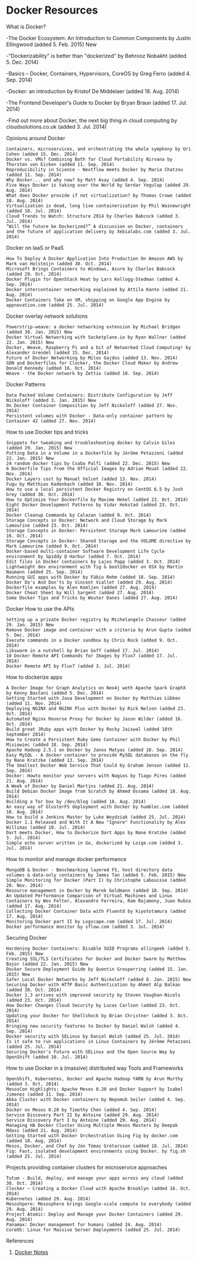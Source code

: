 Docker Resources
=================
What is Docker?

-The Docker Ecosystem: An Introduction to Common Components by Justin Ellingwood (added 5. Feb. 2015) New

-"Dockerizability" is better than "dockerized" by Behrooz Nobakht (added 5. Dec. 2014)

-Basics – Docker, Containers, Hypervisors, CoreOS by Greg Ferro (added 4. Sep. 2014)

-Docker: an introduction by Kristof De Middelaer (added 18. Aug. 2014)

-The Frontend Developer's Guide to Docker by Bryan Braun (added 17. Jul. 2014)

-Find out more about Docker, the next big thing in cloud computing by cloudsolutions.co.uk (added 3. Jul. 2014)


Opinions around Docker

    Containers, microservices, and orchestrating the whole symphony by Uri Cohen (added 15. Dec. 2014)
    Docker vs. VMs? Combining Both for Cloud Portability Nirvana by Thorsten von Eicken (added 11. Sep. 2014)
    Reproducibility in Science - Nextflow meets Docker by Maria Chatzou (added 11. Sep. 2014)
    Why Docker... and why now? by Matt Asay (added 4. Sep. 2014)
    Five Ways Docker is taking over the World by Serdar Yegulap (added 29. Aug. 2014)
    What does Docker provide if not virtualization? by Thomas Crowe (added 18. Aug. 2014)
    Virtualization is dead, long live containerization by Phil Wainewright (added 10. Jul. 2014)
    Cloud Trends to Watch: Structure 2014 by Charles Babcock (added 3. Jul. 2014)
    “Will the future be Dockerized?” A discussion on Docker, containers and the future of application delivery by Xebialabs.com (added 3. Jul. 2014)

Docker on IaaS or PaaS

    How To Deploy A Docker Application Into Production On Amazon AWS by Mark van Holsteijn (added 30. Oct. 2014)
    Microsoft Brings Containers to Windows, Azure by Charles Babcock (added 29. Oct. 2014)
    Docker Plugin for OpenStack Heat by Lars Kellogg-Stedman (added 4. Sep. 2014)
    Docker intercontainer networking explained by Attila Kanto (added 21. Aug. 2014)
    Docker Containers Take on VM, shipping on Google App Engine by appnovation.com (added 25. Jul. 2014)

Docker overlay network solutions

    Powerstrip-weave: a docker networking extension by Michael Bridgen (added 30. Jan. 2015) New
    Docker Virtual Networking with Socketplane.io by Ryan Wallner (added 22. Jan. 2015) New
    Docker, Weave, Raspberry Pi and a bit of Networked Cloud Computing! by Alexander Grendel (added 15. Dec. 2014)
    Future of Docker Networking by Milos Gajdos (added 13. Nov. 2014)
    SDN and Dockerfiles for Clocker, the Docker Cloud Maker by Andrew Donald Kennedy (added 16. Oct. 2014)
    Weave - the Docker network by Zettio (added 18. Sep. 2014)

Docker Patterns

    Data Packed Volume Containers: Distribute Configuration by Jeff Nickoloff (added 3. Jan. 2015) New
    On Docker Container Composition by Jeff Nickoloff (added 27. Nov. 2014)
    Persistent volumes with Docker - Data-only container pattern by Container 42 (added 27. Nov. 2014)

How to use Docker tips and tricks

    Snippets for tweaking and troubleshooting docker by Calvin Giles (added 29. Jan. 2015) New
    Putting Data in a Volume in a Dockerfile by Jérôme Petazzoni (added 22. Jan. 2015) New
    24 random docker tips by Csaba Palfi (added 22. Dec. 2015) New
    6 Dockerfile Tips from the Official Images by Adrian Mouat (added 22. Nov. 2014)
    Docker Layers cost by Manuel Velcet (added 13. Nov. 2014)
    Fugu by Matthias Kadenbach (added 10. Nov. 2014)
    How to use a local persistent Docker Registry on CentOS 6.5 by Josh Grey (added 30. Oct. 2014)
    How to Optimize Your Dockerfile by Maxime Hekel (added 23. Oct. 2014)
    Eight Docker Development Patterns by Vidar Hokstad (added 23. Oct. 2014)
    Docker Cleanup Commands by Calazan (added 9. Oct. 2014)
    Storage Concepts in Docker: Network and Cloud Storage by Mark Lamourine (added 23. Oct. 2014)
    Storage Concepts in Docker: Persistent Storage Mark Lamourine (added 16. Oct. 2014)
    Storage Concepts in Docker: Shared Storage and the VOLUME directive by Mark Lamourine (added 9. Oct. 2014)
    Docker-based multi-container Software Development Life Cycle environment by Spiddy @ Harbur (added 7. Oct. 2014)
    Edit files in Docker containers by Lajos Papp (added 3. Oct. 2014)
    Lightweight dev environment with fig & boot2docker on OSX by Martin Naumann (added 25. Sep. 2014)
    Running GUI apps with Docker by Fábio Rehm (added 18. Sep. 2014)
    Docker Do's And Don'ts by Vincent Viallet (added 29. Aug. 2014)
    Dockerfile examples by Alen Komljen (added 27. Aug. 2014)
    Docker Cheat Sheet by Will Sargent (added 27. Aug. 2014)
    Some Docker Tips and Tricks by Wouter Danes (added 27. Aug. 2014)

Docker How to use the APIs

    Setting up a private Docker registry by Michelangelo Chasseur (added 29. Jan. 2015) New
    Remove Docker image and container with a criteria by Arun Gupta (added 5. Dec. 2014)
    Execute commands in a Docker sandbox by Chris Rock (added 9. Oct. 2014)
    Libswarm in a nutshell by Brian Goff (added 17. Jul. 2014)
    10 Docker Remote API Commands for Images by Flux7 (added 17. Jul. 2014)
    Docker Remote API by Flux7 (added 3. Jul. 2014)

How to dockerize apps

    A Docker Image for Graph Analytics on Neo4j woth Apache Spark GraphX by Kenny Bastani (added 5. Dec. 2014)
    Getting Started with Java Development on Docker by Matthias Lübken (added 11. Nov. 2014)
    Deploying NGINX and NGINX Plus with Docker by Rick Nelson (added 23. Oct. 2014)
    Automated Nginx Reverse Proxy for Docker by Jason Wilder (added 16. Oct. 2014)
    Build great JRuby apps with Docker by Rocky Jaiswal (added 18th September 2014)
    How to Create a Persistent Ruby Gems Container with Docker by Phil Misiowiec (added 18. Sep. 2014)
    Apache Hadoop 2.5.1 on Docker by Janos Matyas (added 18. Sep. 2014)
    Easy MySQL - A docker container to provide MySQL databases on the fly by Nane Kratzke (added 13. Sep. 2014)
    The Smallest Docker Web Service That Could by Graham Jenson (added 11. Sep. 2014)
    Docker: Howto monitor your servers with Nagios by Tiago Pires (added 21. Aug. 2014)
    A Week of Docker by Daniel Martins (added 21. Aug. 2014)
    Build Debian Docker Image from Scratch by Ahmed Ossama (added 18. Aug. 2014)
    Building a Tor box by /dev/blog (added 18. Aug. 2014)
    An easy way of GlusterFS deployment with Docker by humblec.com (added 18. Aug. 2014)
    How to build a Jenkins Master by Luke Woydziak (added 25. Jul. 2014)
    Docker 1.1 Released and With It A New "Ignore" Functionality by Alex Willimas (added 10. Jul. 2014)
    Dart meets Docker, How to Dockerize Dart Apps by Nane Kratzke (added 3. Jul. 2014)
    Simple echo server written in Go, dockerized by Loige.com (added 3. Jul. 2014)

How to monitor and manage docker performance

    MongoDB & Docker - Benchmarking layered FS, host directory data volumes & data-only containers by James Tan (added 5. Feb. 2015) New
    Simple Monitoring for Docker (Part I) by Christophe Labouisse (added 20. Nov. 2014)
    Resource management in Docker by Marek Goldmann (added 18. Sep. 2014)
    An Updated Performance Comparison of Virtual Machines and Linux Containers by Wes Felter, Alexandre Ferreira, Ram Rajamony, Juan Rubio (added 17. Aug. 2014)
    Collecting Docker Container Data with Fluentd by kiyototamura (added 17. Aug. 2014)
    Monitoring Docker part II by Logscape.com (added 17. Jul. 2014)
    Docker performance monitor by sflow.com (added 3. Jul. 2014)

Securing Docker

    Hardening Docker Containers: Disable SUID Programs allingeek (added 5. Feb. 2015) New
    Creating SSL/TLS Certificates for Docker and Docker Swarm by Matthew Bajor (added 22. Jan. 2015) New
    Docker Secure Deployment Guide by Quentin Grosperring (added 15. Jan. 2015) New
    Safer Local Docker Networks by Jeff Nickoloff (added 8. Jan. 2015) New
    Securing Docker with HTTP Basic Authentication by Ahmet Alp Balkan (added 30. Oct. 2014)
    Docker 1.3 arrives with improved security by Steven Vaughan-Nicols (added 23. Oct. 2014)
    How Docker Changes Cloud Security by Lucas Carlson (added 23. Oct. 2014)
    Updating your Docker for Shellshock by Brian Christner (added 3. Oct. 2014)
    Bringing new security features to Docker by Daniel Walsh (added 4. Sep. 2014)
    Docker security with SELinux by Daniel Walsh (added 25. Jul. 2014)
    Is it safe to run applications in Linux Containers by Jérôme Petazzoni (added 25. Jul. 2014)
    Securing Docker's Future with SELinux and the Open Source Way by OpenShift (added 10. Jul. 2014)

How to use Docker in a (massive) distributed way Tools and Frameworks

    OpenShift, Kubernetes, Docker and Apache Hadoop YARN by Arun Murthy (added 3. Oct. 2014)
    MesosCon Highlights: Apache Mesos 0.20 and Docker Support by Isabel Jimenez (added 11. Sep. 2014)
    Akka Cluster with Docker containers by Nepomuk Seiler (added 4. Sep. 2014)
    Docker on Mesos 0.20 by Timothy Chen (added 4. Sep. 2014)
    Service Discovery Part II by Antoine (added 29. Aug. 2014)
    Service Discovery Part I by Antoine (added 29. Aug. 2014)
    Managing HA Docker Cluster Using Multiple Mesos Masters by Deepak Mdass (added 21. Aug. 2014)
    Getting Started with Docker Orchestration Using Fig by docker.com (added 18. Aug. 2014)
    Mesos, Docker, and Chef by Jón Tómas Grétarsson (added 18. Jul. 2014)
    Fig: Fast, isolated development environments using Docker. by fig.sh (added 25. Jul. 2014)

Projects providing container clusters for microservice approaches

    Tutum - Build, deploy, and manage your apps across any cloud (added 30. Oct. 2014)
    Clocker – Creating a Docker Cloud with Apache Brooklyn (added 16. Oct. 2014)
    Kubernetes (added 29. Aug. 2014)
    Mesoshpere: Mesosphere brings Google-scale compute to everybody (added 29. Aug. 2014)
    Project Atomic: Deploy and Manage your Docker Containers (added 29. Aug. 2014)
    Panamax: Docker management for humans (added 24. Aug. 2014)
    CoreOS: Linux for Massive Server Deployments (added 25. Jul. 2014)

References
1. [Docker Notes ](http://www.nkode.io/2014/08/24/valuable-docker-links.html)
